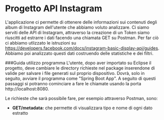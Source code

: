 # Progetto API Instagram
L'applicazione ci permette di ottenere delle informazioni sui contenuti degli album di Instagram dell'utente che abbiamo voluto analizzare. Ci siamo serviti delle API di Instagram, attraverso la creazione di un Token siamo riuscitti ad estrarre i dati facendo una chiamata GET su Postman. Per far ciò ci abbiamo utlizzato le istruzioni su https://developers.facebook.com/docs/instagram-basic-display-api/guides. Abbiamo poi analizzato questi dati costruendo delle statistiche e dei filtri.

###Guida utilizzo programma
L'utente, dopo aver importato su Eclipse il progetto, deve cambiare le directory richieste nel package inserendone di valide per salvare i file generati sul proprio dispositivo. Dovrà, solo in seguito, avviare il programma come "Spring Boot App". A seguito di questi passaggi si potranno cominciare a fare le chiamate usando la porta  http://localhost:8080.

Le richieste che sarà possibile fare, per esempio attraverso Postman, sono:
* **GET/metadata:** che permette di visualizzara tipo e nome di ogni dato estratto
